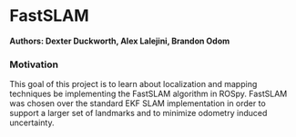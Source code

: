 # FastSLAM
**Authors: Dexter Duckworth, Alex Lalejini, Brandon Odom**

### Motivation
This goal of this project is to learn about localization and mapping techniques be implementing the FastSLAM algorithm in ROSpy. FastSLAM was chosen over the standard EKF SLAM implementation in order to support a larger set of landmarks and to minimize odometry induced uncertainty.
